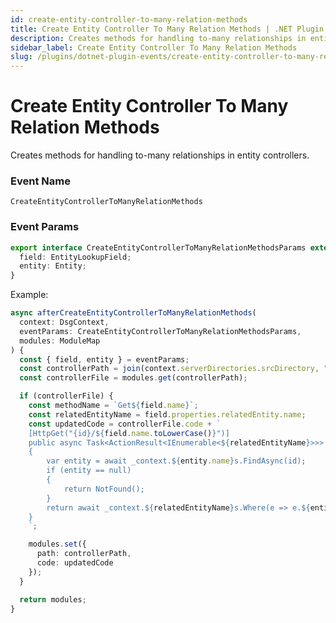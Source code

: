 ```yaml
---
id: create-entity-controller-to-many-relation-methods
title: Create Entity Controller To Many Relation Methods | .NET Plugin Event
description: Creates methods for handling to-many relationships in entity controllers.
sidebar_label: Create Entity Controller To Many Relation Methods
slug: /plugins/dotnet-plugin-events/create-entity-controller-to-many-relation-methods
---
```


# Create Entity Controller To Many Relation Methods


Creates methods for handling to-many relationships in entity controllers.

### Event Name

`CreateEntityControllerToManyRelationMethods`

### Event Params

```ts
export interface CreateEntityControllerToManyRelationMethodsParams extends EventParams {
  field: EntityLookupField;
  entity: Entity;
}
```

Example:

```ts
async afterCreateEntityControllerToManyRelationMethods(
  context: DsgContext,
  eventParams: CreateEntityControllerToManyRelationMethodsParams,
  modules: ModuleMap
) {
  const { field, entity } = eventParams;
  const controllerPath = join(context.serverDirectories.srcDirectory, "Controllers", `${entity.name}Controller.cs`);
  const controllerFile = modules.get(controllerPath);

  if (controllerFile) {
    const methodName = `Get${field.name}`;
    const relatedEntityName = field.properties.relatedEntity.name;
    const updatedCode = controllerFile.code + `
    [HttpGet("{id}/${field.name.toLowerCase()}")]
    public async Task<ActionResult<IEnumerable<${relatedEntityName}>>> ${methodName}(int id)
    {
        var entity = await _context.${entity.name}s.FindAsync(id);
        if (entity == null)
        {
            return NotFound();
        }
        return await _context.${relatedEntityName}s.Where(e => e.${entity.name}Id == id).ToListAsync();
    }
    `;

    modules.set({
      path: controllerPath,
      code: updatedCode
    });
  }

  return modules;
}
```